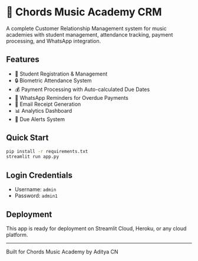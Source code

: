 # 🎵 Chords Music Academy CRM

A complete Customer Relationship Management system for music academies with student management, attendance tracking, payment processing, and WhatsApp integration.

## Features
- 👥 Student Registration & Management
- 🔒 Biometric Attendance System
- 💰 Payment Processing with Auto-calculated Due Dates
- 📱 WhatsApp Reminders for Overdue Payments
- 📧 Email Receipt Generation
- 📊 Analytics Dashboard
- 🎯 Due Alerts System

## Quick Start
```bash
pip install -r requirements.txt
streamlit run app.py
```

## Login Credentials
- Username: `admin`
- Password: `admin1`

## Deployment
This app is ready for deployment on Streamlit Cloud, Heroku, or any cloud platform.

---
Built for Chords Music Academy by Aditya CN